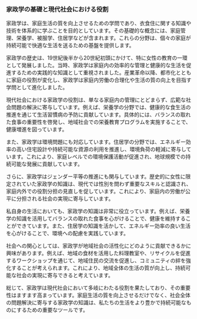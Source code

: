 ### 家政学の基礎と現代社会における役割

家政学は、家庭生活の質を向上させるための学問であり、衣食住に関する知識や技術を体系的に学ぶことを目的としています。その基礎的な概念には、家庭管理、栄養学、被服学、住居学などが含まれます。これらの分野は、個々の家庭が持続可能で快適な生活を送るための基盤を提供します。

家政学の歴史は、19世紀後半から20世紀初頭にかけて、特に女性の教育の一環として発展しました。当時、家政学は家庭内の効率的な管理と健康的な生活を促進するための実践的な知識として重視されました。産業革命以降、都市化とともに家庭の役割が変化し、家政学は家庭内労働の合理化や生活の質の向上を目指す学問として進化しました。

現代社会における家政学の役割は、単なる家庭内の管理にとどまらず、広範な社会問題の解決に寄与しています。例えば、栄養学の分野では、健康的な食生活の推進を通じて生活習慣病の予防に貢献しています。具体的には、バランスの取れた食事の重要性を啓発し、地域社会での栄養教育プログラムを実施することで、健康増進を図っています。

また、家政学は環境問題にも対応しています。住居学の分野では、エネルギー効率の高い住宅設計や持続可能な資源の利用を推進し、環境負荷の軽減に寄与しています。これにより、家庭レベルでの環境保護活動が促進され、地球規模での持続可能な発展に貢献しています。

さらに、家政学はジェンダー平等の推進にも関与しています。歴史的に女性に限定されていた家政学の知識は、現代では性別を問わず重要なスキルと認識され、家庭内外での役割分担の見直しを促しています。これにより、家庭内の労働が公平に分担される社会の実現に寄与しています。

私自身の生活においても、家政学の知識は非常に役立っています。例えば、栄養学の知識を活用してバランスの取れた食事を心がけることで、健康を維持することができています。また、住居学の知識を活かして、エネルギー効率の良い生活を心がけることで、環境への配慮を実践しています。

社会への関心としては、家政学が地域社会の活性化にどのように貢献できるかに興味があります。例えば、地域の食材を活用した料理教室や、リサイクルを促進するワークショップを通じて、地域住民の交流を促進し、コミュニティの絆を強化することが考えられます。これにより、地域全体の生活の質が向上し、持続可能な社会の実現に寄与できると考えています。

総じて、家政学は現代社会において多岐にわたる役割を果たしており、その重要性はますます高まっています。家庭生活の質を向上させるだけでなく、社会全体の問題解決に寄与する家政学の知識は、私たちの生活をより豊かで持続可能なものにするための重要なツールです。